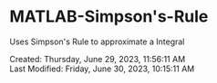 # MATLAB-Simpson's-Rule
Uses Simpson's Rule to approximate a Integral

Created: Thursday, June 29, 2023, 11:56:11 AM\
Last Modified: Friday, June 30, 2023, 10:15:11 AM
